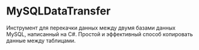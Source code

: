 # MySQLDataTransfer
Инструмент для перекачки данных между двумя базами данных MySQL, написанный на C#. Простой и эффективный способ копировать данные между таблицами.
